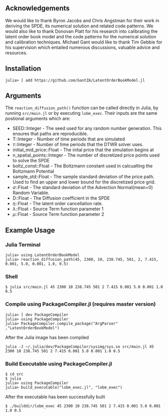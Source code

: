## Acknowledgements

We would like to thank Byron Jacobs and Chris Angstman for their work in deriving the SPDE,  its numerical solution and related code patterns. We would also like to thank Donovan Platt for his research into calibrating the latent order book model and the code patterns for the numerical solution and calibration techniques. Michael Gant would like to thank Tim Gebbie for his supervision which entailed numerous discussions, valuable advice and resources.


## Installation

```
julia> ] add https://github.com/GantZA/LatentOrderBookModel.jl
```

## Arguments

The `reaction_diffusion_path()` function can be called directly in Julia, by running `src/main.jl` or by executing `lobm_exec`. Their inputs are the same postional arguments which are:
* SEED::Integer - The seed used for any random number generation. This ensures that paths are reproducible.
* T::Integer - Number of time periods that are simulated
* $\tau$::Integer - Number of time periods that the DTWR solver uses. 
* initial_mid_price::Float - The inital price that the simulation begins at
* n_spatial_points::Integer - The number of discretized price points used to solve the SPDE
* boltz_const::Float - The Boltzmann constant used in calcualting the Boltzmann Potential
* sample_std::Float - The sample standard deviation of the price path. Used to find an upper and lower bound for the discretized price grid.
* $\sigma$::Float - The standard deviation of the Advection Normal(mean=0) Random Variable.   
* D::Float - The Diffusion coefficient in the SPDE
* $\eta$::Float - The latent order cancellation rate.
* $\lambda$::Float - Source Term function parameter 1
* $\mu$::Float - Source Term function parameter 2
## Example Usage

### Julia Terminal

```
julia> using LatentOrderBookModel
julia> reaction_diffusion_path(45, 2300, 10, 238.745, 501, 2, 7.415, 0.001, 5.0, 0.001, 1.0, 0.5)

```

### Shell
```
$ julia src/main.jl 45 2300 10 238.745 501 2 7.415 0.001 5.0 0.001 1.0 0.5
```

### Compile using PackageCompiler.jl (requires master version)

```
julia> ] dev PackageCompiler
julia> using PackageCompiler
julia> PackageCompiler.compile_package("ArgParser" ,"LatentOrderBookModel")

```
After the Julia image has been compiled
```
julia -J ~/.julia/dev/PackageCompiler/sysimg/sys.so src/main.jl 45 2300 10 238.745 501 2 7.415 0.001 5.0 0.001 1.0 0.5

```

### Build Executable using PackageCompiler.jl

```
$ cd src
$ julia
julia> using PackageCompiler
julia> build_executable("lobm_exec.jl", "lobm_exec")

```
After the executable has been successfully built
```
$ ./builddir/lobm_exec 45 2300 10 238.745 501 2 7.415 0.001 5.0 0.001 1.0 0.5
```
